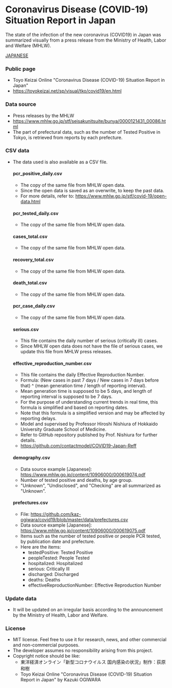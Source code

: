 # Coronavirus Disease (COVID-19) Situation Report in Japan
The state of the infection of the new coronavirus (COVID19) in Japan was summarized visually from a press release from the Ministry of Health, Labor and Welfare (MHLW).

[JAPANESE](https://github.com/kaz-ogiwara/covid19/blob/master/README.md)

### Public page
- Toyo Keizai Online "Coronavirus Disease (COVID-19) Situation Report in Japan"
- https://toyokeizai.net/sp/visual/tko/covid19/en.html

### Data source
- Press releases by the MHLW
- https://www.mhlw.go.jp/stf/seisakunitsuite/bunya/0000121431_00086.html
- The part of prefectural data, such as the number of Tested Positive in Tokyo, is retrieved from reports by each prefecture.

### CSV data
- The data used is also available as a CSV file.

   #### pcr_positive_daily.csv
   - The copy of the same file from MHLW open data.
   - Since the open data is saved as an overwrite, to keep the past data.
   - For more details, refer to: https://www.mhlw.go.jp/stf/covid-19/open-data.html

   #### pcr_tested_daily.csv
   - The copy of the same file from MHLW open data.

   #### cases_total.csv
   - The copy of the same file from MHLW open data.

   #### recovery_total.csv
   - The copy of the same file from MHLW open data.

   #### death_total.csv
   - The copy of the same file from MHLW open data.

   #### pcr_case_daily.csv
   - The copy of the same file from MHLW open data.

   #### serious.csv
   - This file contains the daily number of serious (critically ill) cases.
   - Since MHLW open data does not have the file of serious cases, we update this file from MHLW press releases.
   
   #### effective_reproduction_number.csv
   - This file contains the daily Effective Reproduction Number.
   - Formula: (New cases in past 7 days / New cases in 7 days before that) ^ (mean generation time / length of reporting interval).
   - Mean generation time is supposed to be 5 days, and length of reporting interval is supposed to be 7 days.
   - For the purpose of understanding current trends in real time, this formula is simplified and based on reporting dates.
   - Note that this formula is a simplified version and may be affected by reporting delays.
   - Model and supervised by Professor Hiroshi Nishiura of Hokkaido University Graduate School of Medicine.
   - Refer to GitHub repository published by Prof. Nishiura for further details.
   - https://github.com/contactmodel/COVID19-Japan-Reff

  #### demography.csv
  - Data source example [Japanese]: https://www.mhlw.go.jp/content/10906000/000619074.pdf
  - Number of tested positive and deaths, by age group.
  - "Unknown", "Undisclosed", and "Checking" are all summarized as "Unknown".

  #### prefectures.csv
  - File: https://github.com/kaz-ogiwara/covid19/blob/master/data/prefectures.csv
  - Data source example [Japanese]: https://www.mhlw.go.jp/content/10906000/000619075.pdf
  - Items such as the number of tested positive or people PCR tested, by publication date and prefecture.
  - Here are the items:
     - testedPositive: Tested Positive
     - peopleTested: People Tested
     - hospitalized: Hospitalized
     - serious: Critically Ill
     - discharged: Discharged
     - deaths: Deaths
     - effectiveReproductionNumber: Effective Reproduction Number
  
### Update data
- It will be updated on an irregular basis according to the announcement by the Ministry of Health, Labor and Welfare.

### License
- MIT license. Feel free to use it for research, news, and other commercial and non-commercial purposes.
- The developer assumes no responsibility arising from this project.
- Copyright notice should be like:
  - 東洋経済オンライン「新型コロナウイルス 国内感染の状況」制作：荻原和樹
  - Toyo Keizai Online "Coronavirus Disease (COVID-19) Situation Report in Japan" by Kazuki OGIWARA
